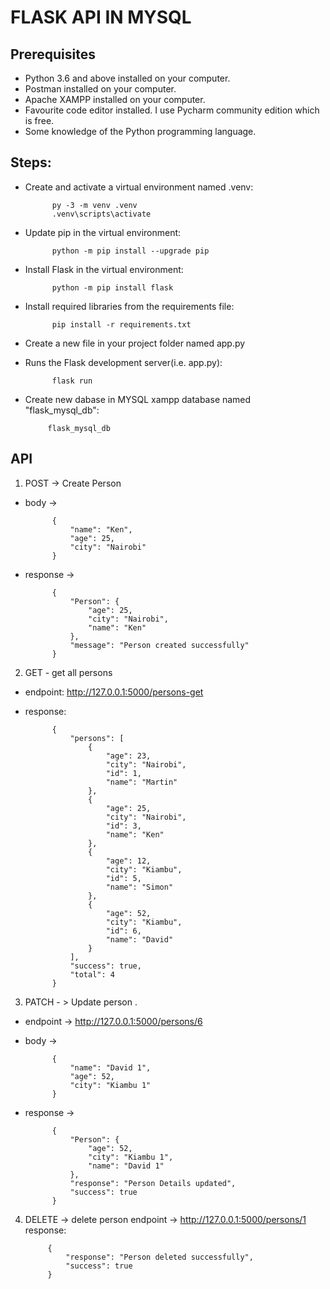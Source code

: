 # FLASK API IN MYSQL 
## Prerequisites
- Python 3.6 and above installed on your computer.
- Postman installed on your computer.
- Apache XAMPP installed on your computer.
- Favourite code editor installed. I use Pycharm community edition which is free.
- Some knowledge of the Python programming language.  
## Steps:
- Create and activate a virtual environment named .venv:

           
            py -3 -m venv .venv
            .venv\scripts\activate
- Update pip in the virtual environment:


            python -m pip install --upgrade pip
- Install Flask in the virtual environment:

            python -m pip install flask
- Install required libraries from the requirements file:

            pip install -r requirements.txt
- Create a new file in your project folder named app.py
- Runs the Flask development server(i.e. app.py):

            flask run
 - Create new dabase in MYSQL xampp database named "flask_mysql_db":

            flask_mysql_db

## API
1. POST -> Create Person
- body ->

            {
                "name": "Ken",
                "age": 25,
                "city": "Nairobi"
            }
- response ->

            {
                "Person": {
                    "age": 25,
                    "city": "Nairobi",
                    "name": "Ken"
                },
                "message": "Person created successfully"
            }

2. GET - get all persons
- endpoint: http://127.0.0.1:5000/persons-get
- response:

            {
                "persons": [
                    {
                        "age": 23,
                        "city": "Nairobi",
                        "id": 1,
                        "name": "Martin"
                    },
                    {
                        "age": 25,
                        "city": "Nairobi",
                        "id": 3,
                        "name": "Ken"
                    },
                    {
                        "age": 12,
                        "city": "Kiambu",
                        "id": 5,
                        "name": "Simon"
                    },
                    {
                        "age": 52,
                        "city": "Kiambu",
                        "id": 6,
                        "name": "David"
                    }
                ],
                "success": true,
                "total": 4
            }

3. PATCH - > Update person .
- endpoint -> http://127.0.0.1:5000/persons/6
- body ->

            {
                "name": "David 1",
                "age": 52,
                "city": "Kiambu 1"
            }
- response ->

            {
                "Person": {
                    "age": 52,
                    "city": "Kiambu 1",
                    "name": "David 1"
                },
                "response": "Person Details updated",
                "success": true
            }

4. DELETE -> delete person
endpoint -> http://127.0.0.1:5000/persons/1
response:

            {
                "response": "Person deleted successfully",
                "success": true
            }